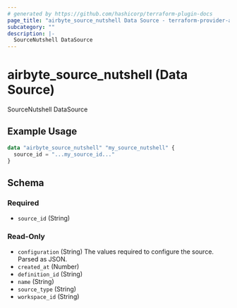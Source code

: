 ```yaml
---
# generated by https://github.com/hashicorp/terraform-plugin-docs
page_title: "airbyte_source_nutshell Data Source - terraform-provider-airbyte"
subcategory: ""
description: |-
  SourceNutshell DataSource
---
```


# airbyte_source_nutshell (Data Source)

SourceNutshell DataSource

## Example Usage

```terraform
data "airbyte_source_nutshell" "my_source_nutshell" {
  source_id = "...my_source_id..."
}
```

<!-- schema generated by tfplugindocs -->
## Schema

### Required

- `source_id` (String)

### Read-Only

- `configuration` (String) The values required to configure the source. Parsed as JSON.
- `created_at` (Number)
- `definition_id` (String)
- `name` (String)
- `source_type` (String)
- `workspace_id` (String)
